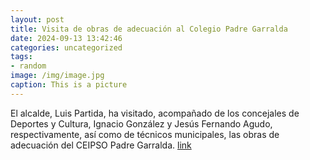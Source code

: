 ```yaml
---
layout: post
title: Visita de obras de adecuación al Colegio Padre Garralda
date: 2024-09-13 13:42:46
categories: uncategorized
tags:
- random
image: /img/image.jpg
caption: This is a picture
---
```

El alcalde, Luis Partida, ha visitado, acompañado de los concejales de Deportes y Cultura, Ignacio González y Jesús Fernando Agudo, respectivamente, así como de técnicos municipales, las obras de adecuación del CEIPSO Padre Garralda.  [link](https://www.ayto-villacanada.es/noticias/visita-de-obras-de-adecuacion-al-colegio-padre-garralda/)
